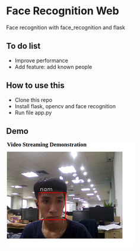 # Face Recognition Web
Face recognition with face_recognition and flask

## To do list
- Improve performance
- Add feature: add known people

## How to use this
- Clone this repo
- Install flask, opencv and face recognition
- Run file app.py

## Demo
![alt text](https://github.com/NgocNam1512/face-recognition-web/blob/master/demo.jpg?raw=true)
